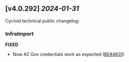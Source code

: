 ## [v4.0.292] _2024-01-31_

Cycloid technical public changelog:

### InfraImport
**FIXED**
- Now AZ Gov credentials work as expected ([BE#4631])

[BE#4631]: https://github.com/cycloidio/youdeploy-http-api/pull/4631
